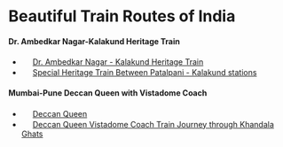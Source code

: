 # Beautiful Train Routes of India

#### Dr. Ambedkar Nagar-Kalakund Heritage Train
 - <img src="https://en.wikipedia.org/static/favicon/wikipedia.ico" width=16px> [Dr. Ambedkar Nagar - Kalakund Heritage Train](https://en.wikipedia.org/wiki/Dr._Ambedkar_Nagar_-_Kalakund_Heritage_Train)
 - <img src="https://www.youtube.com/s/desktop/e9a67dcd/img/favicon.ico" width = 16px> [Special Heritage Train Between Patalpani - Kalakund stations](https://www.youtube.com/watch?v=MwOqeSStglw)

#### Mumbai-Pune Deccan Queen with Vistadome Coach
 - <img src="https://en.wikipedia.org/static/favicon/wikipedia.ico" width=16px> [Deccan Queen](https://en.wikipedia.org/wiki/Deccan_Queen)
 - <img src="https://www.youtube.com/s/desktop/e9a67dcd/img/favicon.ico" width = 16px> [Deccan Queen Vistadome Coach Train Journey through Khandala Ghats](https://www.youtube.com/watch?v=VOGRsrTyMlo)
